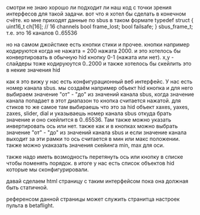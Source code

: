 смотри не знаю хорошо ли подходит ли наш код с точки зрения интерфесов для такой задачи. вот что я хотел бы сделать в конечном счёте. ко мне приходят данные по sbus в таком формате typedef struct {
    uint16_t ch[16]; // 16 channels
    bool     frame_lost;
    bool     failsafe;
} sbus_frame_t;
т.е. это 16 каналов  0..65536

но на самом джойстике есть кнопки стики и прочее. кнопки например кодируются когда не нажата = 200 нажата 2000. 
и это хотелось бы конвертировать в обычную hid кнопку 0-1 (нажата или нет).
x,y - слайдеры тоже кодируюутся 0..2000 и также хотелось бы скейлить это в некие значения hid

как  я это вижу у нас есть конфигурационный веб интерфейс.
У нас есть номер канала sbus. мы создаём например объект hid кнопка и для него выбираем значение "от" - "до"  из значений канала sbus, когда значение канала попадает в этот диапазон то кнопка считается нажатой.
для стиков то же самое там выбираешь что это за hid объект xaxes, yaxes, zaxes, slider, dial и указываешь номер канала sbus откуда брать значение и оно скейлится в 0..65536. Там также можно указать инвертировать ось или нет. также как и в кнопках можно выбрать значение "от" - "до"  из значений канала sbus и если значение канала выходит за эти рамки то ось считается в мин или макс положении. также можно укаказать значения скейинга min, max для оси.

также надо иметь возмодность перетянуть ось или кнопку в списке чтобы поменять порядок.
в итоге у нас есть список объектов hid которые мы сконфигурировали.

давай сделаем html страницу с таким интерфейсом пока она должная быть статичной.

референсом данной страницы может служить странитца настроек пульта в betaflight.